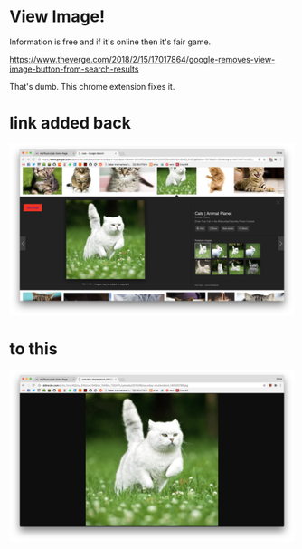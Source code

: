 # View Image!
Information is free and if it's online then it's fair game.

https://www.theverge.com/2018/2/15/17017864/google-removes-view-image-button-from-search-results

That's dumb. This chrome extension fixes it.

# link added back
![button](https://raw.githubusercontent.com/chrisallick/ViewImage/master/Screen%20Shot%202018-02-15%20at%209.50.49%20PM.png)
# to this
![leads to source](https://raw.githubusercontent.com/chrisallick/ViewImage/master/Screen%20Shot%202018-02-15%20at%209.50.52%20PM.png)
